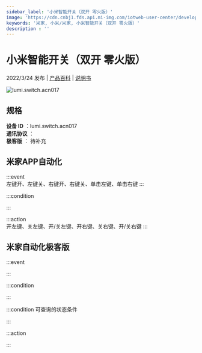 ```yaml
---
sidebar_label: '小米智能开关（双开 零火版）'
image: 'https://cdn.cnbj1.fds.api.mi-img.com/iotweb-user-center/developer_1679068739167h9qYRCHW.png?GalaxyAccessKeyId=AKVGLQWBOVIRQ3XLEW&Expires=9223372036854775807&Signature=g9B5vdXgLeQkH7mLldqGOSbWU+Y='
keywords: '米家, 小米/米家, 小米智能开关（双开 零火版）'
description : ''
---
```

# 小米智能开关（双开 零火版）

2022/3/24 发布 | [产品百科](https://home.mi.com/webapp/content/baike/product/index.html?model=lumi.switch.acn017/) | [说明书](https://home.mi.com/views/introduction.html?model=lumi.switch.acn017&region=cn)

![lumi.switch.acn017](https://cdn.cnbj1.fds.api.mi-img.com/iotweb-user-center/developer_1679068739167h9qYRCHW.png?GalaxyAccessKeyId=AKVGLQWBOVIRQ3XLEW&Expires=9223372036854775807&Signature=g9B5vdXgLeQkH7mLldqGOSbWU+Y=)

## 规格  
> 
**设备 ID** ：lumi.switch.acn017  
**通讯协议** ：  
**极客版**  ： 待补充 


## 米家APP自动化  

:::event  
左键开、左键关、右键开、右键关、单击左键、单击右键
:::

:::condition  

:::

:::action   
开左键、关左键、开/关左键、开右键、关右键、开/关右键
:::

## 米家自动化极客版  

:::event  

:::

:::condition  

:::

:::condition 可查询的状态条件  

:::

:::action  

:::

        
